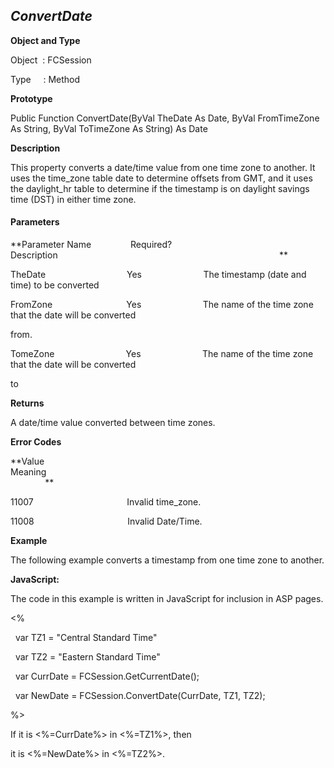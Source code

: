_ConvertDate_
-------------

**Object and Type**

Object  : FCSession

Type     : Method

**Prototype**

Public Function ConvertDate(ByVal TheDate As Date, ByVal FromTimeZone As String, ByVal ToTimeZone As String) As Date

**Description**

This property converts a date/time value from one time zone to another. It uses the time_zone table date to determine offsets from GMT, and it uses the daylight_hr table to determine if the timestamp is on daylight savings time (DST) in either time zone.

#### Parameters
**Parameter Name                Required?             Description                                                                                          **

TheDate                                 Yes                         The timestamp (date and time) to be converted

FromZone                              Yes                         The name of the time zone that the date will be converted

from.

TomeZone                             Yes                         The name of the time zone that the date will be converted

to

**Returns**

A date/time value converted between time zones.

**Error Codes**

**Value                                     Meaning                                                                                                                               **

11007                                      Invalid time_zone.

11008                                      Invalid Date/Time.

**Example**

The following example converts a timestamp from one time zone to another.

**JavaScript:**

The code in this example is written in JavaScript for inclusion in ASP pages.

<%

  var TZ1 = "Central Standard Time"

  var TZ2 = "Eastern Standard Time"

  var CurrDate = FCSession.GetCurrentDate();

  var NewDate = FCSession.ConvertDate(CurrDate, TZ1, TZ2);

%>

If it is <%=CurrDate%> in <%=TZ1%>, then

it is <%=NewDate%> in <%=TZ2%>.